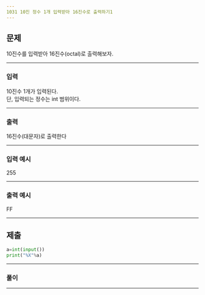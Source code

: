 ```yaml
---
1031 10진 정수 1개 입력받아 16진수로 출력하기1
---
```

문제
---
10진수를 입력받아 16진수(octal)로 출력해보자.

---
### 입력 

10진수 1개가 입력된다.   
단, 입력되는 정수는 int 범위이다.


---
### 출력   

16진수(대문자)로 출력한다

---
### 입력 예시

255

---
### 출력 예시

FF

---
제출
---
```python
a=int(input())
print("%X"%a)
```
---
### 풀이


---
